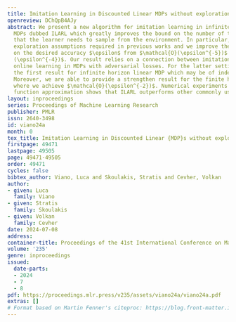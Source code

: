 ```yaml
---
title: Imitation Learning in Discounted Linear MDPs without exploration assumptions
openreview: DChQpB4AJy
abstract: We present a new algorithm for imitation learning in infinite horizon linear
  MDPs dubbed ILARL which greatly improves the bound on the number of trajectories
  that the learner needs to sample from the environment. In particular, we remove
  exploration assumptions required in previous works and we improve the dependence
  on the desired accuracy $\epsilon$ from $\mathcal{O}(\epsilon^{-5})$ to $\mathcal{O}
  (\epsilon^{-4})$. Our result relies on a connection between imitation learning and
  online learning in MDPs with adversarial losses. For the latter setting, we present
  the first result for infinite horizon linear MDP which may be of independent interest.
  Moreover, we are able to provide a strengthen result for the finite horizon case
  where we achieve $\mathcal{O}(\epsilon^{-2})$. Numerical experiments with linear
  function approximation shows that ILARL outperforms other commonly used algorithms.
layout: inproceedings
series: Proceedings of Machine Learning Research
publisher: PMLR
issn: 2640-3498
id: viano24a
month: 0
tex_title: Imitation Learning in Discounted Linear {MDP}s without exploration assumptions
firstpage: 49471
lastpage: 49505
page: 49471-49505
order: 49471
cycles: false
bibtex_author: Viano, Luca and Skoulakis, Stratis and Cevher, Volkan
author:
- given: Luca
  family: Viano
- given: Stratis
  family: Skoulakis
- given: Volkan
  family: Cevher
date: 2024-07-08
address:
container-title: Proceedings of the 41st International Conference on Machine Learning
volume: '235'
genre: inproceedings
issued:
  date-parts:
  - 2024
  - 7
  - 8
pdf: https://proceedings.mlr.press/v235/assets/viano24a/viano24a.pdf
extras: []
# Format based on Martin Fenner's citeproc: https://blog.front-matter.io/posts/citeproc-yaml-for-bibliographies/
---
```

